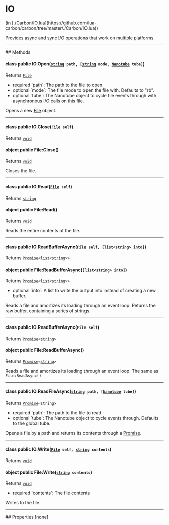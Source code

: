 <link href="../../style.css" rel="stylesheet" type="text/css"/>
<h1 class="class-title">IO</h1>
<span class="file-link">(in [./Carbon/IO.lua](https://github.com/lua-carbon/carbon/tree/master/./Carbon/IO.lua))</span><br/>

Provides async and sync I/O operations that work on multiple platforms.


<hr />
## Methods
<h4 class="method-name"><span class="doc-scope doc-class">class</span> <span class="doc-visibility doc-public">public</span> IO.Open(<code><a href="Types#string">string</a> path, [<a href="Types#string">string</a> mode, <a href="Classes/Nanotube">Nanotube</a> tube]</code>)</h4>
<p class="method-returns bold">Returns <code><a href="Classes/File">File</a></code></p>
<ul class="doc-arg-list">
<li><span class="doc-arg-level doc-required">required</span>  `path`: The path to the file to open.</li>
<li><span class="doc-arg-level doc-optional">optional</span>  `mode`: The file mode to open the file with. Defaults to "rb".</li>
<li><span class="doc-arg-level doc-optional">optional</span>  `tube`: The Nanotube object to cycle file events through with asynchronous I/O calls on this file.</li>
</ul>

Opens a new <a href="Classes/File">File</a> object.
<hr/>
<h4 class="method-name"><span class="doc-scope doc-class">class</span> <span class="doc-visibility doc-public">public</span> IO.Close(<code><a href="Classes/File">File</a> self</code>)</h4>
<p class="method-returns bold">Returns <code><a href="Types#void">void</a></code></p><h4 class="method-name"><span class="doc-scope doc-object">object</span> <span class="doc-visibility doc-public">public</span> File:Close()</h4>
<p class="method-returns bold">Returns <code><a href="Types#void">void</a></code></p>
<ul class="doc-arg-list">

</ul>

Closes the file.
<hr/>
<h4 class="method-name"><span class="doc-scope doc-class">class</span> <span class="doc-visibility doc-public">public</span> IO.Read(<code><a href="Classes/File">File</a> self</code>)</h4>
<p class="method-returns bold">Returns <code><a href="Types#string">string</a></code></p><h4 class="method-name"><span class="doc-scope doc-object">object</span> <span class="doc-visibility doc-public">public</span> File:Read()</h4>
<p class="method-returns bold">Returns <code><a href="Types#void">void</a></code></p>
<ul class="doc-arg-list">

</ul>

Reads the entire contents of the file.
<hr/>
<h4 class="method-name"><span class="doc-scope doc-class">class</span> <span class="doc-visibility doc-public">public</span> IO.ReadBufferAsync(<code><a href="Classes/File">File</a> self, [<a href="Types#list">list</a>&lt;<a href="Types#string">string</a>&gt; into]</code>)</h4>
<p class="method-returns bold">Returns <code><a href="Classes/Promise">Promise</a>&lt;<a href="Types#list">list</a>&lt;<a href="Types#string">string</a>&gt;&gt;</code></p><h4 class="method-name"><span class="doc-scope doc-object">object</span> <span class="doc-visibility doc-public">public</span> File:ReadBufferAsync(<code>[<a href="Types#list">list</a>&lt;<a href="Types#string">string</a>&gt; into]</code>)</h4>
<p class="method-returns bold">Returns <code><a href="Classes/Promise">Promise</a>&lt;<a href="Types#list">list</a>&lt;<a href="Types#string">string</a>&gt;&gt;</code></p>
<ul class="doc-arg-list">
<li><span class="doc-arg-level doc-optional">optional</span>  `into`: A list to write the output into instead of creating a new buffer.</li>
</ul>

Reads a file and amortizes its loading through an event loop.
Returns the raw buffer, containing a series of strings.
<hr/>
<h4 class="method-name"><span class="doc-scope doc-class">class</span> <span class="doc-visibility doc-public">public</span> IO.ReadBufferAsync(<code>File self</code>)</h4>
<p class="method-returns bold">Returns <code><a href="Classes/Promise">Promise</a>&lt;<a href="Types#string">string</a>&gt;</code></p><h4 class="method-name"><span class="doc-scope doc-object">object</span> <span class="doc-visibility doc-public">public</span> File:ReadBufferAsync()</h4>
<p class="method-returns bold">Returns <code><a href="Classes/Promise">Promise</a>&lt;<a href="Types#string">string</a>&gt;</code></p>
<ul class="doc-arg-list">

</ul>

Reads a file and amortizes its loading through an event loop.
The same as <code>File:ReadAsync()</code>
<hr/>
<h4 class="method-name"><span class="doc-scope doc-class">class</span> <span class="doc-visibility doc-public">public</span> IO.ReadFileAsync(<code><a href="Types#string">string</a> path, [<a href="Classes/Nanotube">Nanotube</a> tube]</code>)</h4>
<p class="method-returns bold">Returns <code><a href="Classes/Promise">Promise</a>&lt;string&gt;</code></p>
<ul class="doc-arg-list">
<li><span class="doc-arg-level doc-required">required</span>  `path`: The path to the file to read.</li>
<li><span class="doc-arg-level doc-optional">optional</span>  `tube`: The Nanotube object to cycle events through. Defaults to the global tube.</li>
</ul>

Opens a file by a path and returns its contents through a <a href="Classes/Promise">Promise</a>.
<hr/>
<h4 class="method-name"><span class="doc-scope doc-class">class</span> <span class="doc-visibility doc-public">public</span> IO.Write(<code><a href="Classes/File">File</a> self, <a href="Types#string">string</a> contents</code>)</h4>
<p class="method-returns bold">Returns <code><a href="Types#void">void</a></code></p><h4 class="method-name"><span class="doc-scope doc-object">object</span> <span class="doc-visibility doc-public">public</span> File:Write(<code><a href="Types#string">string</a> contents</code>)</h4>
<p class="method-returns bold">Returns <code><a href="Types#void">void</a></code></p>
<ul class="doc-arg-list">
<li><span class="doc-arg-level doc-required">required</span>  `contents`: The file contents</li>
</ul>

Writes to the file.

<hr />
## Properties
[none]